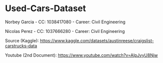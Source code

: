 # Used-Cars-Dataset

Norbey Garcia - CC: 1038417080 - Career: Civil Engineering

Nicolas Perez - CC: 1037666280 - Career: Civil Engineering

Source (Kaggle): https://www.kaggle.com/datasets/austinreese/craigslist-carstrucks-data

Youtube (2nd Document): https://www.youtube.com/watch?v=AlpJvyU8Njw
